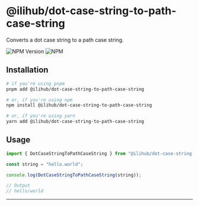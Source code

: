 # @ilihub/dot-case-string-to-path-case-string

Converts a dot case string to a path case string.

![NPM Version](https://img.shields.io/npm/v/%40ilihub%2Fdot-case-string-to-path-case-string?color=33cd56&logo=npm)
![NPM](https://img.shields.io/npm/l/%40ilihub%2Fdot-case-string-to-path-case-string)

## Installation

```bash
# if you're using pnpm
pnpm add @ilihub/dot-case-string-to-path-case-string

# or, if you're using npm
npm install @ilihub/dot-case-string-to-path-case-string

# or, if you're using yarn
yarn add @ilihub/dot-case-string-to-path-case-string
```

## Usage

```javascript
import { DotCaseStringToPathCaseString } from "@ilihub/dot-case-string-to-path-case-string";

const string = "hello.world";

console.log(DotCaseStringToPathCaseString(string));

// Output
// hello/world
```

---
